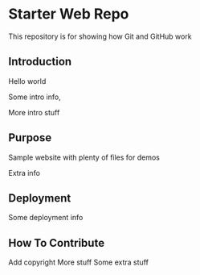 # Starter Web Repo

This repository is for showing how Git and GitHub work

## Introduction

Hello world

Some intro info,

More intro stuff

## Purpose

Sample website with plenty of files for demos

Extra info

## Deployment

Some deployment info

## How To Contribute
Add copyright 
More stuff
Some extra stuff
